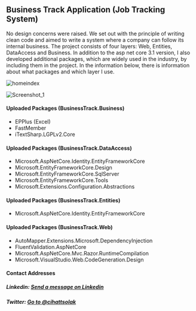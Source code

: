 ## Business Track Application (Job Tracking System)

No design concerns were raised. We set out with the principle of writing clean code and aimed to write a system where a company can follow its internal business. The project consists of four layers: Web, Entities, DataAccess and Business. In addition to the asp net core 3.1 version, I also developed additional packages, which are widely used in the industry, by including them in the project. In the information below, there is information about what packages and which layer I use.

![homeindex](https://user-images.githubusercontent.com/54249736/92272472-44ae6e80-eef2-11ea-8734-7ebba954a87c.png)

![Screenshot_1](https://user-images.githubusercontent.com/54249736/92272482-4bd57c80-eef2-11ea-8957-9e708f8906f7.png)

#### Uploaded Packages (BusinessTrack.Business)
 * EPPlus (Excel)
 * FastMember
 * iTextSharp.LGPLv2.Core
 
#### Uploaded Packages (BusinessTrack.DataAccess)
 * Microsoft.AspNetCore.Identity.EntityFrameworkCore
 * Microsoft.EntityFrameworkCore.Design
 * Microsoft.EntityFrameworkCore.SqlServer
 * Microsoft.EntityFrameworkCore.Tools
 * Microsoft.Extensions.Configuration.Abstractions

#### Uploaded Packages (BusinessTrack.Entities)
 * Microsoft.AspNetCore.Identity.EntityFrameworkCore
  
 #### Uploaded Packages (BusinessTrack.Web)
 * AutoMapper.Extensions.Microsoft.DependencyInjection
 * FluentValidation.AspNetCore
 * Microsoft.AspNetCore.Mvc.Razor.RuntimeCompilation
 * Microsoft.VisualStudio.Web.CodeGeneration.Design

#### Contact Addresses
##### Linkedin: [Send a message on Linkedin](https://www.linkedin.com/in/cihatsolak/)
##### Twitter: [Go to @cihattsolak](https://twitter.com/cihattsolak)

